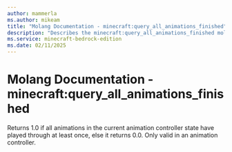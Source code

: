 ```yaml
---
author: mammerla
ms.author: mikeam
title: "Molang Documentation - minecraft:query_all_animations_finished"
description: "Describes the minecraft:query_all_animations_finished molang"
ms.service: minecraft-bedrock-edition
ms.date: 02/11/2025 
---
```


# Molang Documentation - minecraft:query_all_animations_finished

Returns 1.0 if all animations in the current animation controller state have played through at least once, else it returns 0.0. Only valid in an animation controller.
